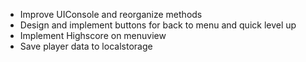 - Improve UIConsole and reorganize methods
- Design and implement buttons for back to menu and quick level up
- Implement Highscore on menuview
- Save player data to localstorage